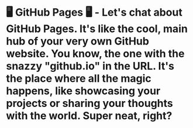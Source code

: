 # 🖥️ GitHub Pages 🖥️ - Let's chat about GitHub Pages. It's like the cool, main hub of your very own GitHub website. You know, the one with the snazzy "github.io" in the URL. It's the place where all the magic happens, like showcasing your projects or sharing your thoughts with the world. Super neat, right?
